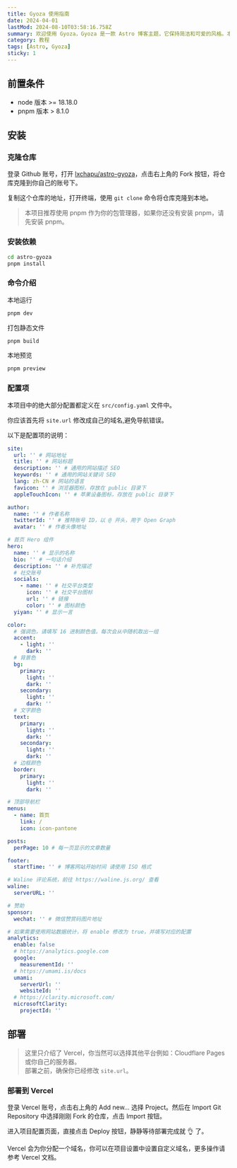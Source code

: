 ```yaml
---
title: Gyoza 使用指南
date: 2024-04-01
lastMod: 2024-08-10T03:58:16.758Z
summary: 欢迎使用 Gyoza，Gyoza 是一款 Astro 博客主题，它保持简洁和可爱的风格。本篇文章将会介绍如何使用并部署 Gyoza。
category: 教程
tags: [Astro, Gyoza]
sticky: 1
---
```


## 前置条件

- node 版本 >= 18.18.0
- pnpm 版本 > 8.1.0

## 安装

### 克隆仓库

登录 Github 账号，打开 [lxchapu/astro-gyoza](https://github.com/lxchapu/astro-gyoza)，点击右上角的 Fork 按钮，将仓库克隆到你自己的账号下。

复制这个仓库的地址，打开终端，使用 `git clone` 命令将仓库克隆到本地。

> 本项目推荐使用 pnpm 作为你的包管理器，如果你还没有安装 pnpm，请先安装 pnpm。

### 安装依赖

```sh
cd astro-gyoza
pnpm install
```

### 命令介绍

本地运行

```sh
pnpm dev
```

打包静态文件

```sh
pnpm build
```

本地预览

```sh
pnpm preview
```

### 配置项

本项目中的绝大部分配置都定义在 `src/config.yaml` 文件中。

你应该首先将 `site.url` 修改成自己的域名,避免导航错误。

以下是配置项的说明：

```yaml
site:
  url: '' # 网站地址
  title: '' # 网站标题
  description: '' # 通用的网站描述 SEO
  keywords: '' # 通用的网站关键词 SEO
  lang: zh-CN # 网站的语言
  favicon: '' # 浏览器图标，存放在 public 目录下
  appleTouchIcon: '' # 苹果设备图标，存放在 public 目录下

author:
  name: '' # 作者名称
  twitterId: '' # 推特账号 ID，以 @ 开头，用于 Open Graph
  avatar: '' # 作者头像地址

# 首页 Hero 组件
hero:
  name: '' # 显示的名称
  bio: '' # 一句话介绍
  description: '' # 补充描述
  # 社交账号
  socials:
    - name: '' # 社交平台类型
      icon: '' # 社交平台图标
      url: '' # 链接
      color: '' # 图标颜色
  yiyan: '' # 显示一言

color:
  # 强调色，请填写 16 进制颜色值。每次会从中随机取出一组
  accent:
    - light: ''
      dark: ''
  # 背景色
  bg:
    primary:
      light: ''
      dark: ''
    secondary:
      light: ''
      dark: ''
  # 文字颜色
  text:
    primary:
      light: ''
      dark: ''
    secondary:
      light: ''
      dark: ''
  # 边框颜色
  border:
    primary:
      light: ''
      dark: ''

# 顶部导航栏
menus:
  - name: 首页
    link: /
    icon: icon-pantone

posts:
  perPage: 10 # 每一页显示的文章数量

footer:
  startTime: '' # 博客网站开始时间 请使用 ISO 格式

# Waline 评论系统，前往 https://waline.js.org/ 查看
waline:
  serverURL: ''

# 赞助
sponsor:
  wechat: '' # 微信赞赏码图片地址

# 如果需要使用网站数据统计，将 enable 修改为 true，并填写对应的配置
analytics:
  enable: false
  # https://analytics.google.com
  google:
    measurementId: ''
  # https://umami.is/docs
  umami:
    serverUrl: ''
    websiteId: ''
  # https://clarity.microsoft.com/
  microsoftClarity:
    projectId: ''
```

## 部署

> 这里只介绍了 Vercel，你当然可以选择其他平台例如：Cloudflare Pages 或你自己的服务器。  
> 部署之前，确保你已经修改 `site.url`。

### 部署到 Vercel

登录 Vercel 账号，点击右上角的 Add new... 选择 Project。然后在 Import Git Repository 中选择刚刚 Fork 的仓库，点击 Import 按钮。

进入项目配置页面，直接点击 Deploy 按钮，静静等待部署完成就 👌 了。

Vercel 会为你分配一个域名，你可以在项目设置中设置自定义域名，更多操作请参考 Vercel 文档。
